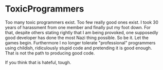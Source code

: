 # ToxicProgrammers
Too many toxic programmers exist. Too few really good ones exist. I took 30 years of harassment from one member and finally put my foot down. For that, despite others stating rightly that I am being provoked, one supposedly good developer has done the most Nazi thing possible. So be it. Let the games begin.
Furthermore I no longer tolerate "professional" programmers using childish, ridiculously stupid code and pretending it is good enough. That is not the path to producing good code.

If you think that is hateful, tough.
